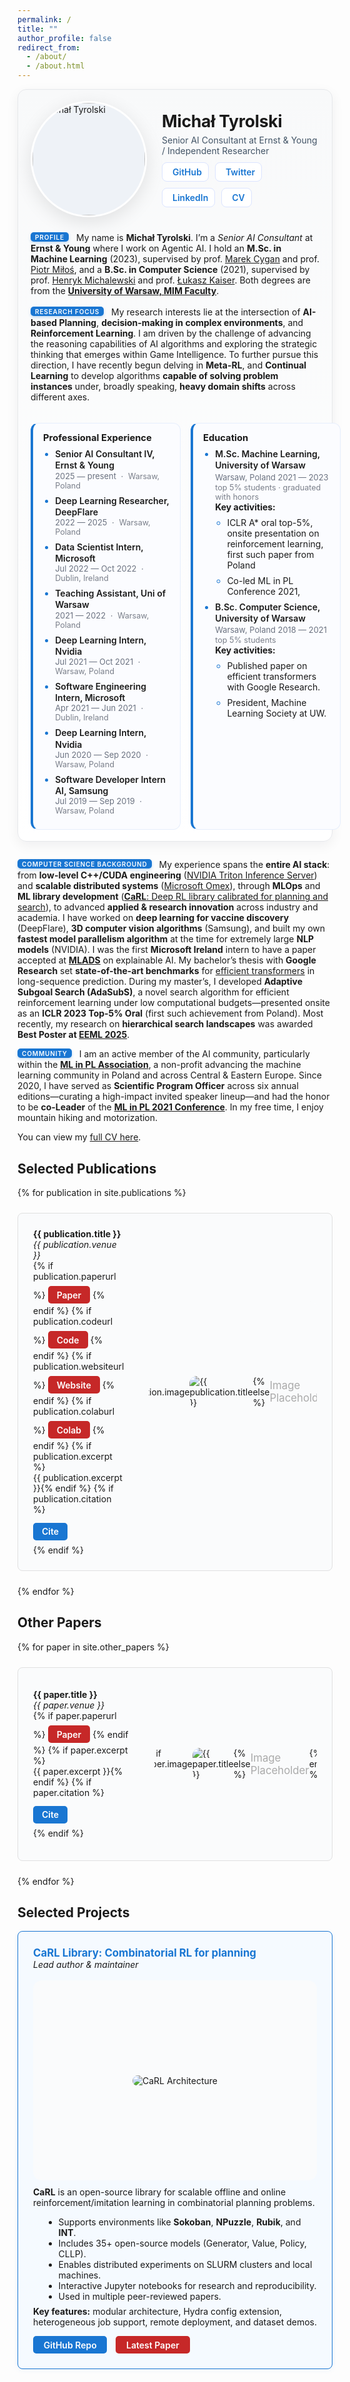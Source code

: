 ```yaml
---
permalink: /
title: ""
author_profile: false
redirect_from: 
  - /about/
  - /about.html
---
```


<!-- Custom Top Bar with Profile -->
<style>
/* Profile card styling */
.profile-card {
  display: flex;
  flex-direction: column;
  background: linear-gradient(180deg, #f8f9fa, #ffffff);
  border: 1px solid #e6e8eb;
  border-radius: 14px;
  padding: 18px 20px;
  margin: 0 auto 28px auto;
  max-width: 1500px;
  box-shadow: 0 6px 20px rgba(16, 24, 40, 0.06);
}
.profile-header {
  display: flex;
  align-items: center;
  gap: 24px;
}
.avatar {
  width: 180px;
  height: 180px;
  border-radius: 50%;
  overflow: hidden;
  box-shadow: 0 8px 30px rgba(0,0,0,0.10);
  border: 3px solid #fff;
  background: #eef2f7;
  flex-shrink: 0;
}
.profile-meta h1 {
  margin: 0;
  font-size: 1.9em;
  letter-spacing: -0.01em;
}
.profile-role {
  margin: 6px 0 0 0;
  color: #425466;
}
.socials {
  margin-top: 10px;
  display: flex;
  flex-wrap: wrap;
  gap: 10px;
}
.socials a {
  display: inline-flex;
  align-items: center;
  gap: 6px;
  background: #ffffff;
  color: #1976d2;
  border: 1px solid #dbe4ff;
  padding: 6px 10px;
  border-radius: 8px;
  text-decoration: none;
  font-weight: 600;
  transition: background 0.2s, color 0.2s, box-shadow 0.2s, transform 0.1s;
}
.socials a:hover {
  background: #1976d2;
  color: #ffffff;
  box-shadow: 0 6px 16px rgba(25, 118, 210, 0.25);
  transform: translateY(-1px);
}
.info-grid {
  display: grid;
  grid-template-columns: repeat(2, minmax(240px, 1fr));
  gap: 16px;
  margin-top: 16px;
}
.info-card {
  background: #fbfcff;
  border: 1px solid #e6eefc;
  border-left: 4px solid #1976d2;
  border-radius: 12px;
  padding: 14px 16px;
  transition: box-shadow 0.2s, transform 0.1s, border-color 0.2s;
}
.info-card:hover { box-shadow: 0 8px 18px rgba(25, 118, 210, 0.10); transform: translateY(-1px); border-color: #1256a1; }
.info-card h3 { margin: 0 0 8px 0; font-size: 1.05em; }
.info-card ul { margin: 0; padding-left: 1.2rem; }
.info-card li { margin: 8px 0; }
.info-card li::marker { color: #1976d2; }
/* two-line item layout */
.item-title { font-weight: 600; line-height: 1.3; }
.item-date { font-size: 0.92em; color: #6b7280; margin-top: 2px; }
.item-subtext { font-size: 0.9em; color: #7a7f8a; margin-top: 1px; }

/* Inline date and place for Professional Experience */
.info-card.experience .item-date,
.info-card.experience .item-subtext {
  display: inline;
}
.info-card.experience .item-date::after {
  content: ' · ';
  color: #6b7280;
  margin: 0 4px;
}
.info-card.experience .item-subtext { margin: 0; }

@media (max-width: 768px) {
  .profile-header { flex-direction: column; align-items: flex-start; }
  .avatar { width: 140px; height: 140px; }
  .info-grid { grid-template-columns: 1fr; }
}
</style>

<!-- Citation toggle handled with <details> for GitHub Pages compatibility (no inline JS needed) -->

<div class="profile-card">
  <div class="profile-header">
    <div class="avatar">
      <img src="../images/IMG_8383.JPEG" alt="Michał Tyrolski" style="width: 100%; height: 100%; object-fit: cover;">
    </div>
    <div class="profile-meta">
      <h1>Michał Tyrolski</h1>
      <p class="profile-role">Senior AI Consultant at Ernst & Young / Independent Researcher</p>
      <div class="socials">
        <a href="https://github.com/mtyrolski"><i class="fab fa-github"></i> <span>GitHub</span></a>
        <a href="https://twitter.com/mtyrolski"><i class="fab fa-twitter"></i> <span>Twitter</span></a>
        <a href="https://www.linkedin.com/in/michal-tyrolski/"><i class="fab fa-linkedin"></i> <span>LinkedIn</span></a>
        <a href="../files/cv.pdf"><i class="fas fa-file-pdf"></i> <span>CV</span></a>
      </div>
    </div>
  </div>
    <!-- Profile text moved here -->
  <div style="margin: 24px 0 0 0;">
    <span class="para-label">Profile</span> My name is <strong>Michał Tyrolski</strong>. I’m a <em>Senior AI Consultant</em> at <strong>Ernst & Young</strong> where I work on Agentic AI. I hold an <strong>M.Sc. in Machine Learning</strong> (2023), supervised by prof. <a href="https://scholar.google.com/citations?hl=en&user=df8TSy4AAAAJ">Marek Cygan</a> and prof. <a href="https://www.mimuw.edu.pl/~pmilos/">Piotr Miłoś</a>, and a <strong>B.Sc. in Computer Science</strong> (2021), supervised by prof. <a href="https://www.mimuw.edu.pl/~henrykm/resume.html">Henryk Michalewski</a> and prof. <a href="https://scholar.google.com/citations?user=JWmiQR0AAAAJ&hl=en">Łukasz Kaiser</a>. Both degrees are from the <a href="https://www.mimuw.edu.pl/en/"><strong>University of Warsaw, MIM Faculty</strong></a>.<br><br>
      <!-- Moved Research Focus paragraph here -->
    <span class="para-label">Research Focus</span> My research interests lie at the intersection of <strong>AI-based Planning</strong>, <strong>decision-making in complex environments</strong>, and <strong>Reinforcement Learning</strong>. I am driven by the challenge of advancing the reasoning capabilities of AI algorithms and exploring the strategic thinking that emerges within Game Intelligence. To further pursue this direction, I have recently begun delving in <strong>Meta-RL</strong>, and <strong>Continual Learning</strong> to develop algorithms <strong>capable of solving problem instances</strong> under, broadly speaking, <strong>heavy domain shifts</strong> across different axes.<br><br>



  </div>
  <div class="info-grid">
  <div class="info-card experience">
      <h3>Professional Experience</h3>
      <ul>
        <li>
          <div class="item-title">Senior AI Consultant IV, Ernst & Young</div>
          <div class="item-date">2025 — present</div>
          <div class="item-subtext">Warsaw, Poland</div>
        </li>
        <li>
          <div class="item-title">Deep Learning Researcher, DeepFlare</div>
          <div class="item-date">2022 — 2025</div>
          <div class="item-subtext">Warsaw, Poland</div>
        </li>
        <li>
          <div class="item-title">Data Scientist Intern, Microsoft</div>
          <div class="item-date">Jul 2022 — Oct 2022</div>
          <div class="item-subtext">Dublin, Ireland</div>
        </li>
        <li>
          <div class="item-title">Teaching Assistant, Uni of Warsaw</div>
          <div class="item-date">2021 — 2022</div>
          <div class="item-subtext">Warsaw, Poland</div>
        </li>
        <li>
          <div class="item-title">Deep Learning Intern, Nvidia</div>
          <div class="item-date">Jul 2021 — Oct 2021</div>
          <div class="item-subtext">Warsaw, Poland</div>
        </li>
        <li>
          <div class="item-title">Software Engineering Intern, Microsoft</div>
          <div class="item-date">Apr 2021 — Jun 2021</div>
          <div class="item-subtext">Dublin, Ireland</div>
        </li>
        <li>
          <div class="item-title">Deep Learning Intern, Nvidia</div>
          <div class="item-date">Jun 2020 — Sep 2020</div>
          <div class="item-subtext">Warsaw, Poland</div>
        </li>
        <li>
          <div class="item-title">Software Developer Intern AI, Samsung</div>
          <div class="item-date">Jul 2019 — Sep 2019</div>
          <div class="item-subtext">Warsaw, Poland</div>
        </li>
      </ul>
    </div>
    <div class="info-card">
      <h3>Education</h3>
      <ul>
        <li>
          <div class="item-title">M.Sc. Machine Learning, University of Warsaw</div>
          <div class="item-date">Warsaw, Poland 2021 — 2023</div>
          <div class="item-subtext">top 5% students · graduated with honors</div>
          <div class="key-activities">
            <strong>Key activities:</strong>
            <ul>
              <li>ICLR A* oral top-5%, onsite presentation on reinforcement learning, first such paper from Poland</li>
              <li>Co-led ML in PL Conference 2021,</li>
            </ul>
          </div>
        </li>
        <li>
          <div class="item-title">B.Sc. Computer Science, University of Warsaw</div>
          <div class="item-date">Warsaw, Poland 2018 — 2021</div>
          <div class="item-subtext">top 5% students</div>
          <div class="key-activities">
            <strong>Key activities:</strong>
            <ul>
              <li>Published paper on efficient transformers with Google Research.</li>
              <li>President, Machine Learning Society at UW.</li>
            </ul>
          </div>
        </li>
      </ul>
    </div>
  </div>
</div>

<!-- Generic Actual Info -->
  <style>
  .para-label {
    display:inline-block;
    font-size:0.72em;
    letter-spacing:0.08em;
    text-transform:uppercase;
    background:#1976d2;
    color:#fff;
    padding:3px 7px 2px;
    border-radius:5px;
    font-weight:600;
    margin-right:8px;
    line-height:1;
    position:relative;
    top:-2px;
    box-shadow:0 2px 4px rgba(25,118,210,0.25);
  }
  @media (max-width:600px){
    .para-label{font-size:0.65em; margin-right:6px;}
  }
  </style>


<!-- Techniczne skille + experience  + doświadczenie przy różnych googlach nie googlach -->
<span class="para-label">Computer Science Background</span> My experience spans the **entire AI stack**: from **low-level C++/CUDA engineering** ([NVIDIA Triton Inference Server](https://docs.nvidia.com/deeplearning/triton-inference-server/user-guide/docs/index.html)) and **scalable distributed systems** ([Microsoft Omex](https://github.com/microsoft/Omex)), through **MLOps** and **ML library development** ([**CaRL**: Deep RL library calibrated for planning and search](https://github.com/mtyrolski/carl)), to advanced **applied & research innovation** across industry and academia. I have worked on **deep learning for vaccine discovery** (DeepFlare), **3D computer vision algorithms** (Samsung), and built my own **fastest model parallelism algorithm** at the time for extremely large **NLP models** (NVIDIA). I was the first **Microsoft Ireland** intern to have a paper accepted at **[MLADS](https://mymlads.microsoft.com/)** on explainable AI. My bachelor’s thesis with **Google Research** set **state-of-the-art benchmarks** for [efficient transformers](https://arxiv.org/abs/2110.13711) in long-sequence prediction. During my master’s, I developed **Adaptive Subgoal Search (AdaSubS)**, a novel search algorithm for efficient reinforcement learning under low computational budgets—presented onsite as an **ICLR 2023 Top-5% Oral** (first such achievement from Poland). Most recently, my research on **hierarchical search landscapes** was awarded **Best Poster at [EEML 2025](https://www.eeml.eu/)**.


<!-- Community Contribution -->
<span class="para-label">Community</span> I am an active member of the AI community, particularly within the [**ML in PL Association**](https://mlinpl.org/), a non-profit advancing the machine learning community in Poland and across Central & Eastern Europe. Since 2020, I have served as **Scientific Program Officer** across six annual editions—curating a high-impact invited speaker lineup—and had the honor to be **co-Leader** of the [**ML in PL 2021 Conference**](https://conference2021.mlinpl.org/). In my free time, I enjoy mountain hiking and motorization.



You can view my [full CV here](../files/cv.pdf).


## Selected Publications

<style>
.publication-box {
  display: flex;
  align-items: center;
  border: 1px solid #e0e0e0;
  border-radius: 8px;
  padding: 1.5rem;
  background: #fafbfc;
  min-height: 150px;
  transition: background 0.2s, box-shadow 0.2s, border-color 0.2s;
}
.publication-box:hover {
  background: #f0f6ff;
  box-shadow: 0 2px 8px rgba(30, 136, 229, 0.08);
  border-color: #90caf9;
}
.paper-link {
  display: inline-block;
  background: #c62828;
  color: #fff;
  padding: 0.4em 1em;
  border-radius: 5px;
  text-decoration: none;
  font-weight: 600;
  margin: 0.5em 0 0.2em 0;
  transition: background 0.2s, color 0.2s, box-shadow 0.2s;
}
.paper-link:hover {
  background: #fff;
  color: #c62828;
  box-shadow: 0 0 0 2px #c62828 inset;
}
.cite-button {
    display: inline-block;
    background: #1976d2;
    color: #fff;
    padding: 0.4em 1em;
    border-radius: 5px;
    text-decoration: none;
    font-weight: 600;
    margin: 0.5em 0;
    cursor: pointer;
    transition: background 0.2s, box-shadow 0.2s;
  }
  .cite-button:hover {
    background: #1256a1;
    box-shadow: 0 2px 8px rgba(25, 118, 210, 0.2);
  }
  .citation-details {
    margin-top: 0.4em;
  }
  .citation-details[open] > .cite-button {
    background: #1256a1;
  }
  .citation-box {
    background: #f8f9fa;
    border: 1px solid #e0e0e0;
    padding: 1em;
    border-radius: 8px;
    margin-top: 0.6em;
    font-family: monospace;
    white-space: pre-wrap;
  word-break: break-word;
  }
/* Publication image wrapper utility */
.pub-img-wrapper {
  width: 290px; height: 290px; margin-left: 2.5rem; background: #fafbfc; border-radius: 12px; display: flex; align-items: center; justify-content: center; overflow: hidden;
}
.pub-img-wrapper.small { width: 260px; height: 260px; }
@media (max-width: 920px) {
  .publication-box { flex-direction: column; align-items: flex-start; padding: 1.1rem 1.1rem 1.25rem; }
  .pub-img-wrapper, .pub-img-wrapper.small { width: 100%; height: auto; margin: 1rem 0 0 0; }
  .pub-img-wrapper img { width: 100%; height: auto; max-height: 320px; object-fit: contain; }
  .publication-box > div:first-child { max-width: 100% !important; }
  .cite-button { width: auto; }
}
@media (max-width: 520px) {
  .profile-card { padding: 16px 16px 22px; }
  .publication-box { padding: 0.95rem 0.95rem 1.1rem; }
  .pub-img-wrapper img { max-height: 260px; }
  .cite-button { padding: 0.45em 0.85em; font-size: 0.9em; }
}
@media (max-width: 380px) {
  .cite-button { width: 100%; text-align: center; }
}
</style>

<div style="display: flex; flex-direction: column; gap: 1.5rem; max-width: 1500px; margin: 0 auto;">
{% for publication in site.publications %}
  <div class="publication-box">
    <div style="flex: 1; max-width: calc(100% - 170px);">
      <strong>{{ publication.title }}</strong><br>
      <em>{{ publication.venue }}</em><br>
      {% if publication.paperurl %}
        <a href="{{ publication.paperurl }}" class="paper-link">Paper</a>
      {% endif %}
      {% if publication.codeurl %}
        <a href="{{ publication.codeurl }}" class="paper-link">Code</a>
      {% endif %}
      {% if publication.websiteurl %}
        <a href="{{ publication.websiteurl }}" class="paper-link">Website</a>
      {% endif %}
      {% if publication.colaburl %}
        <a href="{{ publication.colaburl }}" class="paper-link">Colab</a>
      {% endif %}
      {% if publication.excerpt %}<br>{{ publication.excerpt }}{% endif %}
      {% if publication.citation %}
        <details class="citation-details" id="cite-{{ publication.title | slugify }}">
          <summary class="cite-button" style="list-style:none;">Cite</summary>
          <div class="citation-box">{{ publication.citation }}</div>
        </details>
      {% endif %}
    </div>
  <div class="pub-img-wrapper">
      {% if publication.image %}
        <img src="{{ publication.image }}" alt="{{ publication.title }}" style="max-width: 100%; max-height: 100%; object-fit: cover; border-radius: 12px;" />
      {% else %}
        <span style="color: #aaa; font-size: 1.2em;">Image<br>Placeholder</span>
      {% endif %}
    </div>
  </div>
{% endfor %}
</div>


## Other Papers

<div style="display: flex; flex-direction: column; gap: 1.5rem; max-width: 1500px; margin: 0 auto;">
{% for paper in site.other_papers %}
  <div class="publication-box">
    <div style="flex: 1; max-width: calc(100% - 170px);">
      <strong>{{ paper.title }}</strong><br>
      <em>{{ paper.venue }}</em><br>
      {% if paper.paperurl %}
        <a href="{{ paper.paperurl }}" class="paper-link">Paper</a>
      {% endif %}
      {% if paper.excerpt %}<br>{{ paper.excerpt }}{% endif %}
      {% if paper.citation %}
        <details class="citation-details" id="cite-{{ paper.title | slugify }}">
          <summary class="cite-button" style="list-style:none;">Cite</summary>
          <div class="citation-box">{{ paper.citation }}</div>
        </details>
      {% endif %}
    </div>
  <div class="pub-img-wrapper small">
      {% if paper.image %}
        <img src="{{ paper.image }}" alt="{{ paper.title }}" style="max-width: 100%; max-height: 100%; object-fit: cover; border-radius: 12px;" />
      {% else %}
        <span style="color: #aaa; font-size: 1.2em;">Image<br>Placeholder</span>
      {% endif %}
    </div>
  </div>
{% endfor %}
</div>


## Selected Projects

<div style="display: flex; flex-direction: column; gap: 1.5rem; max-width: 1500px; margin: 0 auto;">
  <div style="border: 1px solid #1976d2; border-radius: 8px; padding: 1.5rem; background: #f5faff; box-shadow: 0 2px 8px rgba(25, 118, 210, 0.06);">
    <strong style="font-size: 1.2em; color: #1976d2;">CaRL Library: Combinatorial RL for planning</strong><br>
    <em>Lead author & maintainer</em><br>
    <div style="width: 100%; max-width: 600px; height: 320px; margin: 1.2em auto 0.7em auto; background: #fafbfc; border-radius: 14px; display: flex; align-items: center; justify-content: center;">
      <img src="../images/planning.png" alt="CaRL Architecture" style="max-width: 100%; max-height: 100%; object-fit: contain; border-radius: 14px;" />
    </div>
    <p style="margin-top: 0.7em;">
      <b>CaRL</b> is an open-source library for scalable offline and online reinforcement/imitation learning in combinatorial planning problems.<br>
      <ul style="margin: 0.5em 0 0.5em 1.2em;">
        <li>Supports environments like <b>Sokoban</b>, <b>NPuzzle</b>, <b>Rubik</b>, and <b>INT</b>.</li>
        <li>Includes 35+ open-source models (Generator, Value, Policy, CLLP).</li>
        <li>Enables distributed experiments on SLURM clusters and local machines.</li>
        <li>Interactive Jupyter notebooks for research and reproducibility.</li>
        <li>Used in multiple peer-reviewed papers.</li>
      </ul>
      <b>Key features:</b> modular architecture, Hydra config extension, heterogeneous job support, remote deployment, and dataset demos.
    </p>
    <div style="margin-top: 0.7em;">
      <a href="https://github.com/mtyrolski/carl" style="display: inline-block; background: #1976d2; color: #fff; padding: 0.4em 1.2em; border-radius: 5px; text-decoration: none; font-weight: 600; margin-right: 0.7em; transition: background 0.2s;">GitHub Repo</a>
      <a href="https://arxiv.org/abs/2406.03361" style="display: inline-block; background: #c62828; color: #fff; padding: 0.4em 1.2em; border-radius: 5px; text-decoration: none; font-weight: 600; transition: background 0.2s;">Latest Paper</a>
    </div>
  </div>
</div>



